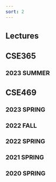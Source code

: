 ```yaml
---
sort: 2
---
```


## Lectures

## CSE365 
### 2023 SUMMER


## CSE469 

### 2023 SPRING


### 2022 FALL

### 2022 SPRING

### 2021 SPRING

### 2020 SPRING
